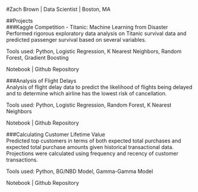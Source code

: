 #Zach Brown \| Data Scientist \| Boston, MA  

##Projects  
###Kaggle Competition - Titanic: Machine Learning from Disaster  
Performed rigorous exploratory data analysis on Titanic survival data and predicted passenger survival based on several variables.  

Tools used: Python, Logistic Regression, K Nearest Neighbors, Random Forest, Gradient Boosting  

Notebook | Github Repository  

###Analysis of Flight Delays  
Analysis of flight delay data to predict the likelihood of flights being delayed and to determine which airline has the lowest risk of cancellation.  

Tools used: Python, Logistic Regression, Random Forest, K Nearest Neighbors  

Notebook | Github Repository  

###Calculating Customer Lifetime Value  
Predicted top customers in terms of both expected total purchases and expected total purchase amounts given historical transactional data. Projections were calculated using frequency and recency of customer transactions.  

Tools used: Python, BG/NBD Model, Gamma-Gamma Model  

Notebook | Github Repository  
